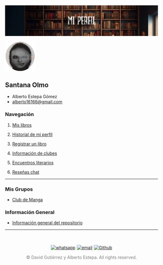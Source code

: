 ![Cabecera Mi Perfil](imagenes/Cabeceras/MiPerfil_Cabecera.jpg)

<img src="imagenes/FotoPerfilAlberto.png" alt="Foto de Perfil" width="100" >

## **Santana Olmo** 

- Alberto Estepa Gómez
- alberto16166@gmail.com


### Navegación
  1. [Mis libros](03_Libros/mis_libros.md)
   
  2. <a href="https://github.com/SantanaOlmo/ProyectoFinalEntornosPrivate/commits/usuario_SantanaOlmo?author=SantanaOlmo" target="_blank">Historial de mi perfil</a>

  3. <a href="https://docs.google.com/forms/d/e/1FAIpQLSe7DZdqBgSqku0dTCAFIl6VhtBezWXjMu_E0ZwRBSoZ1RZNfQ/viewform" target="_blank">Registrar un libro</a>
  
  4. [Información de clubes](02_Clubes/README.md)

  5. [Encuentros literarios](01_Encuentros_Literarios/README.md)
   
  6. <a href="https://github.com/SantanaOlmo/ProyectoFinalEntornosPrivate/discussions/3" target="_blank">Reseñas chat</a>


---

### Mis Grupos

- [Club de Manga](https://chat.whatsapp.com/JOM3QTtvIR7GE1xzbhzv9I)

### Información General
- [Información general del repositorio](README.md)


----
<div style="display: flex; justify-content: space-between; align-items: center; margin-left: 30%;margin-right: 30%;margin-top: 50px">
  <a href="https://wa.me/34644208608" target="_blank">
  <img src="imagenes/whatsapplogo.png" alt="whatsapp">
  </a>
  <a href="mailto:alberto16166@alumnos.ilerna.com" target="_blank">
  <img src="imagenes/emaillogopng.png" alt="email" >
  </a>
  <a href="https://github.com/SantanaOlmo" target="_blank">
  <img src="imagenes/githublogopng.png" alt="Github">
  </a>
</div>

<p style="text-align: center;color:grey; margin-top: 3%"> 
&copy David Gutiérrez y Alberto Estepa. All rights reserved.
</p>